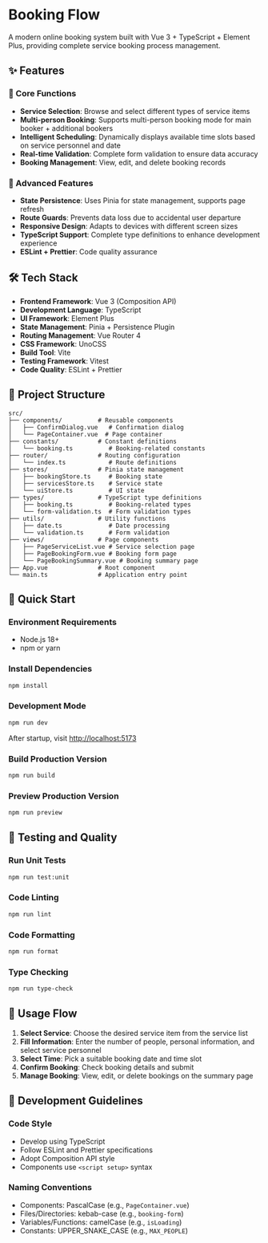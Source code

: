 # Booking Flow

A modern online booking system built with Vue 3 + TypeScript + Element Plus, providing complete service booking process management.

## ✨ Features

### 🎯 Core Functions
- **Service Selection**: Browse and select different types of service items
- **Multi-person Booking**: Supports multi-person booking mode for main booker + additional bookers
- **Intelligent Scheduling**: Dynamically displays available time slots based on service personnel and date
- **Real-time Validation**: Complete form validation to ensure data accuracy
- **Booking Management**: View, edit, and delete booking records

### 🔧 Advanced Features
- **State Persistence**: Uses Pinia for state management, supports page refresh
- **Route Guards**: Prevents data loss due to accidental user departure
- **Responsive Design**: Adapts to devices with different screen sizes
- **TypeScript Support**: Complete type definitions to enhance development experience
- **ESLint + Prettier**: Code quality assurance

## 🛠 Tech Stack

- **Frontend Framework**: Vue 3 (Composition API)
- **Development Language**: TypeScript
- **UI Framework**: Element Plus
- **State Management**: Pinia + Persistence Plugin
- **Routing Management**: Vue Router 4
- **CSS Framework**: UnoCSS
- **Build Tool**: Vite
- **Testing Framework**: Vitest
- **Code Quality**: ESLint + Prettier

## 📁 Project Structure

```
src/
├── components/          # Reusable components
│   ├── ConfirmDialog.vue   # Confirmation dialog
│   └── PageContainer.vue  # Page container
├── constants/           # Constant definitions
│   └── booking.ts          # Booking-related constants
├── router/              # Routing configuration
│   └── index.ts            # Route definitions
├── stores/              # Pinia state management
│   ├── bookingStore.ts     # Booking state
│   ├── servicesStore.ts    # Service state
│   └── uiStore.ts          # UI state
├── types/               # TypeScript type definitions
│   ├── booking.ts          # Booking-related types
│   └── form-validation.ts  # Form validation types
├── utils/               # Utility functions
│   ├── date.ts             # Date processing
│   └── validation.ts       # Form validation
├── views/               # Page components
│   ├── PageServiceList.vue # Service selection page
│   ├── PageBookingForm.vue # Booking form page
│   └── PageBookingSummary.vue # Booking summary page
├── App.vue              # Root component
└── main.ts              # Application entry point
```

## 🚀 Quick Start

### Environment Requirements

- Node.js 18+
- npm or yarn

### Install Dependencies

```bash
npm install
```

### Development Mode

```bash
npm run dev
```

After startup, visit [http://localhost:5173](http://localhost:5173)

### Build Production Version

```bash
npm run build
```

### Preview Production Version

```bash
npm run preview
```

## 🧪 Testing and Quality

### Run Unit Tests

```bash
npm run test:unit
```

### Code Linting

```bash
npm run lint
```

### Code Formatting

```bash
npm run format
```

### Type Checking

```bash
npm run type-check
```

## 📱 Usage Flow

1. **Select Service**: Choose the desired service item from the service list
2. **Fill Information**: Enter the number of people, personal information, and select service personnel
3. **Select Time**: Pick a suitable booking date and time slot
4. **Confirm Booking**: Check booking details and submit
5. **Manage Booking**: View, edit, or delete bookings on the summary page

## 🎨 Development Guidelines

### Code Style
- Develop using TypeScript
- Follow ESLint and Prettier specifications
- Adopt Composition API style
- Components use `<script setup>` syntax

### Naming Conventions
- Components: PascalCase (e.g., `PageContainer.vue`)
- Files/Directories: kebab-case (e.g., `booking-form`)
- Variables/Functions: camelCase (e.g., `isLoading`)
- Constants: UPPER_SNAKE_CASE (e.g., `MAX_PEOPLE`)
